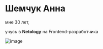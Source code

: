 # Шемчук Анна

мне 30 лет,

учусь в **Netology** на Frontend-разработчика


![image](https://github.com/user-attachments/assets/81eb98b8-f3c9-42ea-90eb-347ba4520255)

